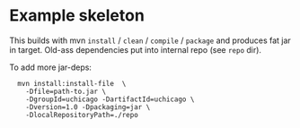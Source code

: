 # Example skeleton

This builds with mvn `install` / `clean` / `compile` / `package` and produces fat jar in target.
Old-ass dependencies put into internal repo (see `repo` dir).

To add more jar-deps:
```
  mvn install:install-file  \
    -Dfile=path-to.jar \
    -DgroupId=uchicago -DartifactId=uchicago \
    -Dversion=1.0 -Dpackaging=jar \
    -DlocalRepositoryPath=./repo
```
